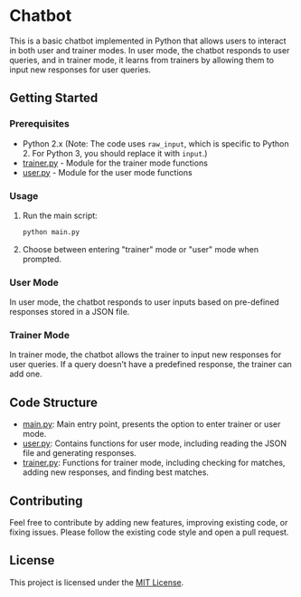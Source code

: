 # Chatbot

This is a basic chatbot implemented in Python that allows users to interact in both user and trainer modes. In user mode, the chatbot responds to user queries, and in trainer mode, it learns from trainers by allowing them to input new responses for user queries.

## Getting Started

### Prerequisites

- Python 2.x (Note: The code uses `raw_input`, which is specific to Python 2. For Python 3, you should replace it with `input`.)
- [trainer.py](trainer.py) - Module for the trainer mode functions
- [user.py](user.py) - Module for the user mode functions

### Usage

1. Run the main script:

    ```bash
    python main.py
    ```

2. Choose between entering "trainer" mode or "user" mode when prompted.

### User Mode

In user mode, the chatbot responds to user inputs based on pre-defined responses stored in a JSON file.

### Trainer Mode

In trainer mode, the chatbot allows the trainer to input new responses for user queries. If a query doesn't have a predefined response, the trainer can add one.

## Code Structure

- [main.py](main.py): Main entry point, presents the option to enter trainer or user mode.
- [user.py](user.py): Contains functions for user mode, including reading the JSON file and generating responses.
- [trainer.py](trainer.py): Functions for trainer mode, including checking for matches, adding new responses, and finding best matches.

## Contributing

Feel free to contribute by adding new features, improving existing code, or fixing issues. Please follow the existing code style and open a pull request.

## License

This project is licensed under the [MIT License](LICENSE).

